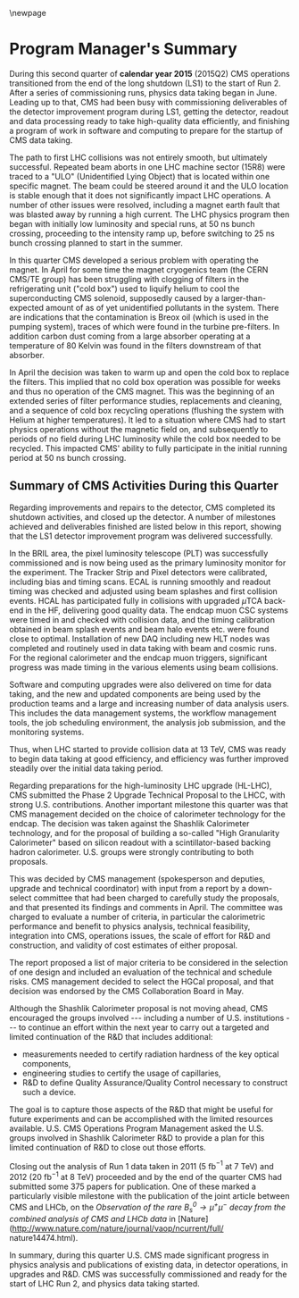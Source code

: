 \newpage

# Program Manager's Summary

During this second quarter of **calendar year 2015** (2015Q2) CMS operations transitioned from the end of the long shutdown (LS1) to the start of Run 2. After a series of commissioning runs, physics data taking began in June. Leading up to that, CMS had been busy with commissioning deliverables of the detector improvement program during LS1, getting the detector, readout and data processing ready to take high-quality data efficiently, and finishing a program of work in software and computing to prepare for the startup of CMS data taking.

The path to first LHC collisions was not entirely smooth, but ultimately successful. Repeated beam aborts in one LHC machine sector (15R8) were traced to a "ULO" (Unidentified Lying Object) that is located within one specific magnet. The beam could be steered around it and the ULO location is stable enough that it does not significantly impact LHC operations. A number of other issues were resolved, including a magnet earth fault that was blasted away by running a high current. The LHC physics program then began with initially low luminosity and special runs, at 50 ns bunch crossing, proceeding to the intensity ramp up, before switching to 25 ns bunch crossing planned to start in the summer.

In this quarter CMS developed a serious problem with operating the magnet. In April for some time the magnet cryogenics team (the CERN CMS/TE group) has been struggling with clogging of filters in the refrigerating unit ("cold box") used to liquify helium to cool the superconducting CMS solenoid, supposedly caused by a larger-than-expected amount of as of yet unidentified pollutants in the system. There are indications that the contamination is Breox oil (which is used in the pumping system), traces of which were found in the turbine pre-filters. In addition carbon dust coming from a large absorber operating at a temperature of 80 Kelvin was found in the filters downstream of that absorber.

In April the decision was taken to warm up and open the cold box to replace the filters. This implied that no cold box operation was possible for weeks and thus no operation of the CMS magnet. This was the beginning of an extended series of filter performance studies, replacements and cleaning, and a sequence of cold box recycling operations (flushing the system with Helium at higher temperatures). It led to a situation where CMS had to start physics operations without the magnetic field on, and subsequently to periods of no field during LHC luminosity while the cold box needed to be recycled. This impacted CMS' ability to fully participate in the initial running period at 50 ns bunch crossing. 

## Summary of CMS Activities During this Quarter

Regarding improvements and repairs to the detector, CMS completed its shutdown activities, and closed up the detector. A number of milestones achieved and deliverables finished are listed below in this report, showing that the LS1 detector improvement program was delivered successfully. 

In the BRIL area, the pixel luminosity telescope (PLT) was successfully commissioned and is now being used as the primary luminosity monitor for the experiment. The Tracker Strip and Pixel detectors were calibrated, including  bias and timing scans. ECAL is running smoothly and readout timing was checked and adjusted using beam splashes and first collision events. HCAL has participated fully in collisions with upgraded $\mu$TCA back-end in the HF, delivering good quality data. The endcap muon CSC systems were timed in and checked with collision data, and the timing calibration obtained in beam splash events and beam halo events etc. were found close to optimal. Installation of new DAQ including new HLT nodes was completed and routinely used in data taking with beam and cosmic runs. For the regional calorimeter and the endcap muon triggers, significant progress was made timing in the various elements using beam collisions. 

Software and computing upgrades were also delivered on time for data taking, and the new and updated components are being used by the production teams and a large and increasing number of data analysis users. This includes the data management systems, the workflow management tools, the job scheduling environment, the analysis job submission, and the monitoring systems.

Thus, when LHC started to provide collision data at 13 TeV, CMS was ready to begin data taking at good efficiency, and efficiency was further improved steadily over the initial data taking period. 

Regarding preparations for the high-luminosity LHC upgrade (HL-LHC), CMS submitted the Phase 2 Upgrade Technical Proposal to the LHCC, with strong U.S. contributions. Another important milestone this quarter was that CMS management decided on the choice of calorimeter technology for the endcap. The decision was taken against the Shashlik Calorimeter technology, and for the proposal of building a so-called "High Granularity Calorimeter" based on silicon readout with a scintillator-based backing hadron calorimeter. U.S. groups were strongly contributing to both proposals.

This was decided by CMS management (spokesperson and deputies, upgrade and technical coordinator) with input from a report by a down-select committee that had been charged to carefully study the proposals, and that presented its findings and comments in April. The committee was charged to evaluate a number of criteria, in particular the calorimetric performance and benefit to physics analysis, technical feasibility, integration into CMS, operations issues, the scale of effort for R\&D and construction, and validity of cost estimates of either proposal. 

The report  proposed a list of major criteria to be considered in the selection of one design and included an evaluation of the technical and schedule risks. CMS management decided to select the HGCal proposal, and that decision was endorsed by the CMS Collaboration Board in May.

Although the Shashlik Calorimeter proposal is not moving ahead, CMS encouraged the groups involved --- including a number of U.S. institutions --- to continue an effort within the next year to carry out a targeted and limited continuation of the R&D that includes additional:

- measurements needed to certify radiation hardness of the key optical components,
- engineering studies to certify the usage of capillaries, 
- R&D to define Quality Assurance/Quality Control necessary to construct such a device.

The goal is to capture those aspects of the R&D that might be useful for future experiments and can be accomplished with the limited resources available. U.S. CMS Operations Program Management asked the U.S. groups involved in Shashlik Calorimeter R&D to provide a plan for this limited continuation of R&D to close out those efforts. 

Closing out the analysis of Run 1 data taken in 2011 (5 fb$^{-1}$ at 7 TeV) and 2012 (20 fb$^{-1}$ at 8 TeV) proceeded and by the end of the quarter CMS had submitted some 375 papers for publication. One of these marked a particularly visible milestone with the publication of the joint article between CMS and LHCb, on the *Observation of the rare $B^0_s \to \mu^+\mu^−$ decay from the combined analysis of CMS and LHCb data* in [Nature](http://www.nature.com/nature/journal/vaop/ncurrent/full/ nature14474.html).

In summary, during this quarter U.S. CMS made significant progress in physics analysis and publications of existing data, in detector operations, in upgrades and R&D. CMS was successfully commissioned and ready for the start of LHC Run 2, and physics data taking started.
